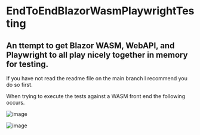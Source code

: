 # EndToEndBlazorWasmPlaywrightTesting
## An ttempt to get Blazor WASM, WebAPI, and Playwright to all play nicely together in memory for testing.

If you have not read the readme file on the main branch I recommend you do so first. 

When trying to execute the tests against a WASM front end the following occurs. 

![image](https://user-images.githubusercontent.com/18427214/202768394-7450ca34-435b-4170-9ce4-95ed62b283c9.png)

![image](https://user-images.githubusercontent.com/18427214/202768452-37fe3282-6cb9-4fc9-9bcc-db944ca4a393.png)
